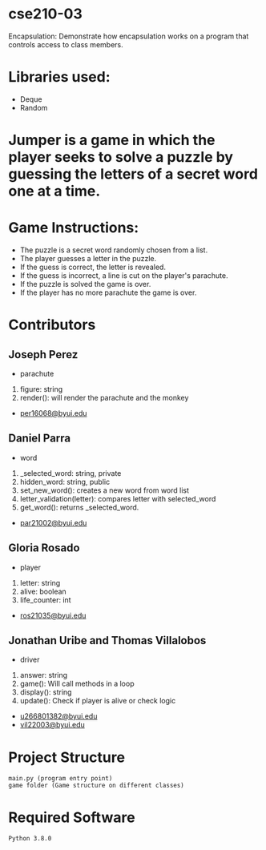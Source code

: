 # cse210-03
Encapsulation: Demonstrate how encapsulation works on a program that controls access to class members.

# Libraries used: 
* Deque
* Random

# Jumper is a game in which the player seeks to solve a puzzle by guessing the letters of a secret word one at a time. 

# Game Instructions:
* The puzzle is a secret word randomly chosen from a list.
* The player guesses a letter in the puzzle.
* If the guess is correct, the letter is revealed.
* If the guess is incorrect, a line is cut on the player's parachute.
* If the puzzle is solved the game is over.
* If the player has no more parachute the game is over.


# Contributors 

## Joseph Perez
- parachute 
1. figure: string
2. render(): will render the parachute and the monkey
*  per16068@byui.edu
  
## Daniel Parra
- word  
1. _selected_word: string, private 
2. hidden_word: string, public
3. set_new_word(): creates a new word from word list
4. letter_validation(letter): compares letter with selected_word
5. get_word(): returns _selected_word. 
*  par21002@byui.edu
  
## Gloria Rosado
- player 
1. letter: string
2. alive: boolean
3. life_counter: int
*  ros21035@byui.edu

## Jonathan Uribe and Thomas Villalobos
- driver 
1. answer: string
2. game(): Will call methods in a loop
3. display(): string
4. update(): Check if player is alive or check logic
*  u266801382@byui.edu 
*  vil22003@byui.edu

# Project Structure

    main.py (program entry point)
    game folder (Game structure on different classes)

# Required Software
    Python 3.8.0


  

      
   
    

